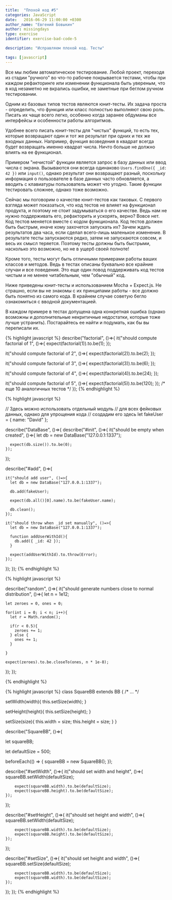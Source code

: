 ```yaml
---
title:  "Плохой код #5"
categories: JavaScript
date:   2016-06-29 11:00:00 +0300
author_name: "Евгений Бовыкин"
author: missingdays
type: exercise
identifier: exercise-bad-code-5

description: "Исправляем плохой код. Тесты"

tags: [javascript]
---
```


Все мы любим автоматическое тестирование. Любой проект, переходя из стадии "ручного" во что-то рабочее покрывается тестами, чтобы при каждом рефакторинге или изменении функционала быть увереным, что в код незаметно не вкрались ошибки, не заметные при беглом ручном тестировании. 

Одним из базовых типов тестов являются юнит-тесты. Их задача проста - определить, что функция или класс полностью выполняют свою роль. Писать их чаще всего легко, особенно когда заранее обдуманы все интерфейсы и особенности работы алгоритмов.

Удобнее всего писать юнит-тесты для "чистых" функций, то есть тех, которые возвращают один и тот же результат при одних и тех же входных данных. Например, функция возведения в квадрат всегда будет возвращать именно квадрат числа. Ничто больше не должно влиять на ее функционал. 

Примером "нечистой" функции является запрос в базу данных или ввод числа с экрана. Вызываются они всегда одинаково `Users.findOne({ _id: 42 })` или `input()`, однако результат они возвращают разный, поскольку информация о пользователе в базе данных часто обновляется, а вводить с клавиатуры пользователь может что угодно. Такие функции тестировать сложнее, однако тоже возможно.

Сейчас мы поговорим о качестве юнит-тестов как таковых. С первого взгляда может показаться, что код тестов не влияет на функционал продукта, и поэтому не стоит задумываться о его качестве. Ведь нам не нужно поддерживать его, рефакторить и ускорять, верно? Вовсе нет. Код тестов меняется вместе с кодом функционала. Код тестов должен быть быстрым, иначе кому захочется запускать их? Зачем ждать результатов два часа, если сделал всего-лишь маленькое изменение. В результате тесты запускаются редко, затем не запускаются совсем, и весь их смысл теряется. Поэтому тесты должны быть быстрыми, насколько это возможно, но не в ущерб своей полноте!

Кроме того, тесты могут быть отличными примерами работы ваших классов и методов. Ведь в тестах описаны буквально все крайние случаи и все поведения. Это еще один повод поддерживать код тестов чистым и не менее читабельным, чем "обычный" код.

Ниже приведены юнит-тесты и использованием Mocha + Expect.js. Не страшно, если вы не знакомы с их принципами работы - все должно быть понятно из самого кода. В крайнем случае советую бегло ознакомиться с вводной документацией.

В каждом примере в тестах допущена одна конкретная ошибка (однако возможны и дополнительные некритичные недостатки, которые тоже лучше устранить). Постарайтесь ее найти и подумать, как бы вы переписали их.

{% highlight javascript %}
describe("factorial", ()=>{
  it("should compute factorial of 1", ()=>{
    expect(factorial(1)).to.be(1);
  });

  it("should compute factorial of 2", ()=>{
    expect(factorial(2)).to.be(2);
  });

  it("should compute factorial of 3", ()=>{
    expect(factorial(3)).to.be(6);
  });

  it("should compute factorial of 4", ()=>{
    expect(factorial(4)).to.be(24);
  });

  it("should compute factorial of 5", ()=>{
    expect(factorial(5)).to.be(120);
  });
  /* еще 10 аналогичных тестов */
});
{% endhighlight %}

{% highlight javascript %}

// Здесь можно использовать отдельный модуль
// для всех фейковых данных, однако для упрощения кода
// создадим его здесь
let fakeUser = {
  name: "David"
};

describe("DataBase", ()=>{
  describe("#init", ()=>{
    it("should be empty when created", ()=>{
      let db = new DataBase("127.0.0.1:1337");

      expect(db.size()).to.be(0);
    });
  });

  describe("#add", ()=>{

    it("should add user", ()=>{
      let db = new DataBase("127.0.0.1:1337");

      db.add(fakeUser);

      expect(db.all()[0].name).to.be(fakeUser.name);

      db.clean();
    });

    it("should throw when _id set manually", ()=>{
      let db = new DataBase("127.0.0.1:1337");

      function addUserWithId(){
        db.add({ _id: 42 });     
      } 

      expect(addUserWithId).to.throw(Error);
    });

  });
});
{% endhighlight %}

{% highlight javascript %}

describe("random", ()=>{
  it("should generate numbers close to normal distribution", ()=>{
    let n = 1e12;

    let zeroes = 0, ones = 0;

    for(int i = 0; i < n; i++){
      let r = Math.random();

      if(r < 0.5){
        zeroes += 1;
      } else {
        ones += 1;
      }

    }

    expect(zeroes).to.be.closeTo(ones, n * 1e-8);
  });
});

{% endhighlight %}

{% highlight javascript %}
class SquareBB extends BB {
  /* ... */

  setWidth(width){
    this.setSize(width);
  }

  setHeight(height){
    this.setSize(height);
  }

  setSize(size){
    this.width = size;
    this.height = size;
  }
}

describe("SquareBB", ()=>{

  let squareBB;

  let defaultSize = 500;

  beforeEach(() => {
    squareBB = new SquareBB();
  });

  describe("#setWidth", ()=>{
    it("should set width and height", ()=>{
        squareBB.setWidth(defaultSize);

        expect(squareBB.width).to.be(defaultSize);
        expect(squareBB.height).to.be(defaultSize);
    });
  });

  describe("#setHeight", ()=>{
    it("should set height and width", ()=>{
        squareBB.setWidth(defaultSize);

        expect(squareBB.width).to.be(defaultSize);
        expect(squareBB.height).to.be(defaultSize);
    });
  });

  describe("#setSize", ()=>{
    it("should set height and width", ()=>{
        squareBB.setSize(defaultSize);

        expect(squareBB.width).to.be(defaultSize);
        expect(squareBB.width).to.be(defaultSize);
    });
  });
});
{% endhighlight %}
